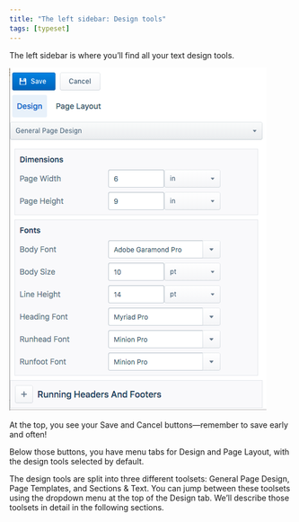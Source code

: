 ```yaml
---
title: "The left sidebar: Design tools"
tags: [typeset]
---
```

 
<html><body><section data-type="chapter" class="hsecchapter" data-hederis-type="hsecchapter" id="typeset-left-sidebar" data-pi-attrs="id: typeset-left-sidebar; data-tags: typeset;" role="doc-chapter" data-tags="typeset" data-author-name=" " data-book-title=" " title="The left sidebar: Design tools"><p class="hblkp" data-hederis-type="hblkp" id="pMLZhG5vK">The left sidebar is where you&#8217;ll find all your text design tools. </p><img data-hederis-type="hblkimg" class="hblkimg" id="pRNQRWEvA" src="/images/leftsidebar.png" data-img-src="/images/leftsidebar.png"/><p class="hblkp" data-hederis-type="hblkp" id="pHRhr0S3F">At the top, you see your Save and Cancel buttons&#8212;remember to save early and often!</p><p class="hblkp" data-hederis-type="hblkp" id="p3lWhIebq">Below those buttons, you have menu tabs for Design and Page Layout, with the design tools selected by default.</p><p class="hblkp" data-hederis-type="hblkp" id="pc1fGTFyS">The design tools are split into three different toolsets: General Page Design, Page Templates, and Sections &amp; Text. You can jump between these toolsets using the dropdown menu at the top of the Design tab. We&#8217;ll describe those toolsets in detail in the following sections.</p></section></body></html>
